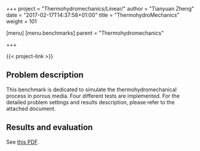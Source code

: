 +++
project = "Thermohydromechanics/Linear/"
author = "Tianyuan Zheng"
date = "2017-02-17T14:37:58+01:00"
title = "ThermohydroMechanics"
weight = 101

[menu]
  [menu.benchmarks]
    parent = "Thermohydromechanics"

+++

{{< project-link >}}

## Problem description

This benchmark is dedicated to simulate the thermohydromechanical process in porous media. Four different tests are implemented. For the detailed problem settings and results description, please refer to the attached document.

## Results and evaluation

See [this PDF](Thermohydromechanical_Process.pdf).

